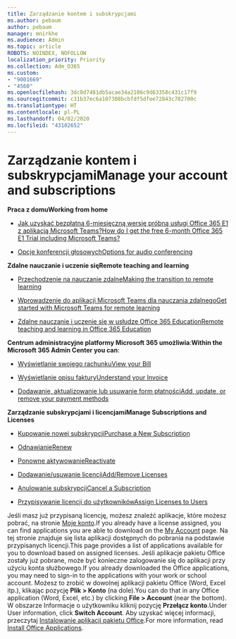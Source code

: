 ```yaml
---
title: Zarządzanie kontem i subskrypcjami
ms.author: pebaum
author: pebaum
manager: mnirkhe
ms.audience: Admin
ms.topic: article
ROBOTS: NOINDEX, NOFOLLOW
localization_priority: Priority
ms.collection: Adm_O365
ms.custom:
- "9001669"
- "4560"
ms.openlocfilehash: 3dc0d7481db5acae34a2186c9d63358c431c17f9
ms.sourcegitcommit: c31b37ec6a107308bcbfdf5dfee72843c782700c
ms.translationtype: HT
ms.contentlocale: pl-PL
ms.lasthandoff: 04/02/2020
ms.locfileid: "43102652"
---
```

# <a name="manage-your-account-and-subscriptions"></a><span data-ttu-id="bc698-102">Zarządzanie kontem i subskrypcjami</span><span class="sxs-lookup"><span data-stu-id="bc698-102">Manage your account and subscriptions</span></span>

<span data-ttu-id="bc698-103">**Praca z domu**</span><span class="sxs-lookup"><span data-stu-id="bc698-103">**Working from home**</span></span>
- [<span data-ttu-id="bc698-104">Jak uzyskać bezpłatną 6-miesięczną wersję próbną usługi Office 365 E1 z aplikacją Microsoft Teams?</span><span class="sxs-lookup"><span data-stu-id="bc698-104">How do I get the free 6-month Office 365 E1 Trial including Microsoft Teams?</span></span>](https://docs.microsoft.com/MicrosoftTeams/e1-trial-license)

- [<span data-ttu-id="bc698-105">Opcje konferencji głosowych</span><span class="sxs-lookup"><span data-stu-id="bc698-105">Options for audio conferencing</span></span>](https://docs.microsoft.com/alchemyinsights/options-for-audio-conferencing)

<span data-ttu-id="bc698-106">**Zdalne nauczanie i uczenie się**</span><span class="sxs-lookup"><span data-stu-id="bc698-106">**Remote teaching and learning**</span></span>

- [<span data-ttu-id="bc698-107">Przechodzenie na nauczanie zdalne</span><span class="sxs-lookup"><span data-stu-id="bc698-107">Making the transition to remote learning</span></span>](https://www.microsoft.com/education/remote-learning)

- [<span data-ttu-id="bc698-108">Wprowadzenie do aplikacji Microsoft Teams dla nauczania zdalnego</span><span class="sxs-lookup"><span data-stu-id="bc698-108">Get started with Microsoft Teams for remote learning</span></span>](https://docs.microsoft.com/MicrosoftTeams/remote-learning-edu)

- [<span data-ttu-id="bc698-109">Zdalne nauczanie i uczenie się w usłudze Office 365 Education</span><span class="sxs-lookup"><span data-stu-id="bc698-109">Remote teaching and learning in Office 365 Education</span></span>](https://docs.microsoft.com/MicrosoftTeams/remote-learning-edu)

<span data-ttu-id="bc698-110">**Centrum administracyjne platformy Microsoft 365 umożliwia**:</span><span class="sxs-lookup"><span data-stu-id="bc698-110">**Within the Microsoft 365 Admin Center you can**:</span></span> 

- [<span data-ttu-id="bc698-111">Wyświetlanie swojego rachunku</span><span class="sxs-lookup"><span data-stu-id="bc698-111">View your Bill</span></span>](https://docs.microsoft.com/microsoft-365/commerce/billing-and-payments/view-your-bill-or-invoice) 

- [<span data-ttu-id="bc698-112">Wyświetlanie opisu faktury</span><span class="sxs-lookup"><span data-stu-id="bc698-112">Understand your Invoice</span></span>](https://docs.microsoft.com/microsoft-365/commerce/billing-and-payments/understand-your-invoice)

- [<span data-ttu-id="bc698-113">Dodawanie, aktualizowanie lub usuwanie form płatności</span><span class="sxs-lookup"><span data-stu-id="bc698-113">Add, update, or remove your payment methods</span></span>](https://docs.microsoft.com/microsoft-365/commerce/billing-and-payments/add-update-or-remove-credit-card-or-bank-account)

<span data-ttu-id="bc698-114">**Zarządzanie subskrypcjami i licencjami**</span><span class="sxs-lookup"><span data-stu-id="bc698-114">**Manage Subscriptions and Licenses**</span></span> 

- [<span data-ttu-id="bc698-115">Kupowanie nowej subskrypcji</span><span class="sxs-lookup"><span data-stu-id="bc698-115">Purchase a New Subscription</span></span>](https://docs.microsoft.com/microsoft-365/commerce/subscriptions/upgrade-to-different-plan)

- [<span data-ttu-id="bc698-116">Odnawianie</span><span class="sxs-lookup"><span data-stu-id="bc698-116">Renew</span></span>](https://docs.microsoft.com/microsoft-365/commerce/subscriptions/renew-your-subscription) 

- [<span data-ttu-id="bc698-117">Ponowne aktywowanie</span><span class="sxs-lookup"><span data-stu-id="bc698-117">Reactivate</span></span>](https://docs.microsoft.com/microsoft-365/commerce/subscriptions/reactivate-your-subscription)

- [<span data-ttu-id="bc698-118">Dodawanie/usuwanie licencji</span><span class="sxs-lookup"><span data-stu-id="bc698-118">Add/Remove Licenses</span></span>](https://docs.microsoft.com/microsoft-365/commerce/licenses/buy-licenses)

- [<span data-ttu-id="bc698-119">Anulowanie subskrypcji</span><span class="sxs-lookup"><span data-stu-id="bc698-119">Cancel a Subscription</span></span>](https://docs.microsoft.com/microsoft-365/commerce/subscriptions/cancel-your-subscription)

- [<span data-ttu-id="bc698-120">Przypisywanie licencji do użytkowników</span><span class="sxs-lookup"><span data-stu-id="bc698-120">Assign Licenses to Users</span></span>](https://docs.microsoft.com/microsoft-365/admin/manage/assign-licenses-to-users)

<span data-ttu-id="bc698-121">Jeśli masz już przypisaną licencję, możesz znaleźć aplikacje, które możesz pobrać, na stronie [Moje konto](https://portal.office.com/account/#installs).</span><span class="sxs-lookup"><span data-stu-id="bc698-121">If you already have a license assigned, you can find applications you are able to download on the [My Account](https://portal.office.com/account/#installs) page.</span></span> <span data-ttu-id="bc698-122">Na tej stronie znajduje się lista aplikacji dostępnych do pobrania na podstawie przypisanych licencji.</span><span class="sxs-lookup"><span data-stu-id="bc698-122">This page provides a list of applications available for you to download based on assigned licenses.</span></span> <span data-ttu-id="bc698-123">Jeśli aplikacje pakietu Office zostały już pobrane, może być konieczne zalogowanie się do aplikacji przy użyciu konta służbowego.</span><span class="sxs-lookup"><span data-stu-id="bc698-123">If you already downloaded the Office applications, you may need to sign-in to the applications with your work or school account.</span></span> <span data-ttu-id="bc698-124">Możesz to zrobić w dowolnej aplikacji pakietu Office (Word, Excel itp.), klikając pozycję **Plik > Konto** (na dole).</span><span class="sxs-lookup"><span data-stu-id="bc698-124">You can do that in any Office application (Word, Excel, etc.) by clicking **File > Account** (near the bottom).</span></span> <span data-ttu-id="bc698-125">W obszarze Informacje o użytkowniku kliknij pozycję **Przełącz konto**.</span><span class="sxs-lookup"><span data-stu-id="bc698-125">Under User information, click **Switch Account**.</span></span> <span data-ttu-id="bc698-126">Aby uzyskać więcej informacji, przeczytaj [Instalowanie aplikacji pakietu Office](https://docs.microsoft.com/microsoft-365/admin/setup/install-applications).</span><span class="sxs-lookup"><span data-stu-id="bc698-126">For more information, read [Install Office Applications](https://docs.microsoft.com/microsoft-365/admin/setup/install-applications).</span></span> 
